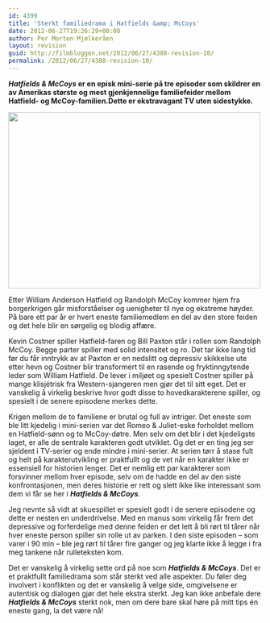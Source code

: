 ```yaml
---
id: 4399
title: 'Sterkt familiedrama i Hatfields &amp; McCoys'
date: 2012-06-27T19:26:29+00:00
author: Per Morten Mjølkeråen
layout: revision
guid: http://filmbloggen.net/2012/06/27/4388-revision-10/
permalink: /2012/06/27/4388-revision-10/
---
```

**_Hatfields & McCoys_ er en episk mini-serie på tre episoder som skildrer en av Amerikas største og mest gjenkjennelige familiefeider mellom Hatfield- og McCoy-familien.Dette er ekstravagant TV uten sidestykke.**

<a href="http://filmbloggen.net/?attachment_id=4389" rel="attachment wp-att-4389"><img class="alignnone size-full wp-image-4389" src="http://filmbloggen.net/wp-content/uploads//2012/06/matt-barr-kevin-costner-hatfields-mccoys-4-for-blog-copy.jpeg" alt="" width="500" height="350" /></a>

Etter William Anderson Hatfield og Randolph McCoy kommer hjem fra borgerkrigen går misforståelser og uenigheter til nye og ekstreme høyder. På bare ett par år er hvert eneste familiemedlem en del av den store feiden og det hele blir en sørgelig og blodig affære.

Kevin Costner spiller Hatfield-faren og Bill Paxton står i rollen som Randolph McCoy. Begge parter spiller med solid intensitet og ro. Det tar ikke lang tid før du får inntrykk av at Paxton er en nedslitt og depressiv skikkelse ute etter hevn og Costner blir transformert til en rasende og fryktinngytende leder som William Hatfield. De lever i miljøet og spesielt Costner spiller på mange klisjétrisk fra Western-sjangeren men gjør det til sitt eget. Det er vanskelig å virkelig beskrive hvor godt disse to hovedkarakterene spiller, og spesielt i de senere episodene merkes dette.

Krigen mellom de to familiene er brutal og full av intriger. Det eneste som ble litt kjedelig i mini-serien var det Romeo & Juliet-eske forholdet mellom en Hatfield-sønn og to McCoy-døtre. Men selv om det blir i det kjedeligste laget, er alle de sentrale karakteren godt utviklet. Og det er en ting jeg ser sjeldent i TV-serier og ende mindre i mini-serier. At serien tørr å stase fult og helt på karakterutvikling er praktfullt og de vet når en karakter ikke er essensiell for historien lenger. Det er nemlig ett par karakterer som forsvinner mellom hver episode, selv om de hadde en del av den siste konfrontasjonen, men deres historie er rett og slett ikke like interessant som dem vi får se her i _**Hatfields & McCoys**_.

Jeg nevnte så vidt at skuespillet er spesielt godt i de senere episodene og dette er nesten en underdrivelse. Med en manus som virkelig får frem det depressive og forferdelige med denne feiden er det lett å bli rørt til tårer når hver eneste person spiller sin rolle ut av parken. I den siste episoden – som varer i 90 min – ble jeg rørt til tårer fire ganger og jeg klarte ikke å legge i fra meg tankene når rulleteksten kom.

Det er vanskelig å virkelig sette ord på noe som _**Hatfields & McCoys**_. Det er et praktfullt familiedrama som står sterkt ved alle aspekter. Du føler deg involvert i konflikten og det er vanskelig å velge side, omgivelsene er autentisk og dialogen gjør det hele ekstra sterkt. Jeg kan ikke anbefale dere _**Hatfields & McCoys**_ sterkt nok, men om dere bare skal høre på mitt tips én eneste gang, la det være nå!